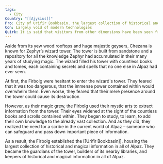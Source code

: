 ```yaml
---
tags:
  - City
Country: "[[Ajysius]]"
Pro: City of Urifir Bookbasin, the largest collection of historical and magical information
Con: Largely void of modern technologies
Quirk: It is said that visitors from other dimensions have been seen frequenting the library
---
```

Aside from its yew wood rooftops and huge majestic geysers, Chezana is known for Zephyr’s wizard tower. The tower is built from sandstone and a repository for all the knowledge Zephyr had accumulated in their many years of studying magic. The wizard filled his tower with countless books and tomes, each containing secrets and spells that no one else in Alpaz had ever seen.

At first, the Firbolg were hesitant to enter the wizard's tower. They feared that it was too dangerous, that the immense power contained within would overwhelm them. Even worse, they feared that their mere presence around the tower could cause its destruction.

However, as their magic grew, the Firbolg used their mystic arts to extract information from the tower. Their eyes widened at the sight of the countless books and scrolls contained within. They began to study, to learn, to add their own knowledge to the already vast collection. And as they did, they realized the need for a scribe in the current world of Alpaz – someone who can safeguard and pass down important piece of information.

As a result, the Firbolg established the [[Urifir Bookbasin]], housing the largest collection of historical and magical information in all of Alpaz. They became the guardians of the tower, builders of its nearby libraries, and keepers of historical and magical information in all of Alpaz.